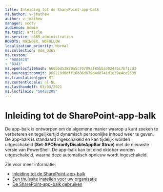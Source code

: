```yaml
---
title: Inleiding tot de SharePoint-app-balk
ms.author: v-jmathew
author: v-jmathew
manager: scotv
audience: Admin
ms.topic: article
ms.service: o365-administration
ROBOTS: NOINDEX, NOFOLLOW
localization_priority: Normal
ms.collection: Adm_O365
ms.custom:
- "9004628"
- "8343"
ms.openlocfilehash: 660bbd53820a5c70709af85bbaa82446c7bf1cd3
ms.sourcegitcommit: 969219d6dff18d86d679d4d8741d1e39e4ce9539
ms.translationtype: MT
ms.contentlocale: nl-NL
ms.lasthandoff: 03/03/2021
ms.locfileid: "50427208"
---
```

# <a name="introduction-to-the-sharepoint-app-bar"></a>Inleiding tot de SharePoint-app-balk

De app-balk is ontworpen om de algemene manier waarop u kunt zoeken te verbeteren en tegelijkertijd dynamisch persoonlijke inhoud weer te geven. De app-balk **is** standaard ingeschakeld en kan tijdelijk worden uitgeschakeld **(Set-SPOEnrarilyDisableAppBar $true)** met de nieuwste versie van PowerShell. De app-balk kan tot eind oktober worden uitgeschakeld, waarna deze automatisch opnieuw wordt ingeschakeld.

Zie voor meer informatie:

- [Inleiding tot de SharePoint-app-balk](https://docs.microsoft.com/SharePoint/sharepoint-app-bar)
- [Een thuissite instellen voor uw organisatie](https://docs.microsoft.com/sharepoint/home-site)
- [De SharePoint-app-balk gebruiken](https://support.microsoft.com/office/use-the-sharepoint-app-bar-b2ab82d5-9af7-445e-ad24-236c5a86b5f8)
